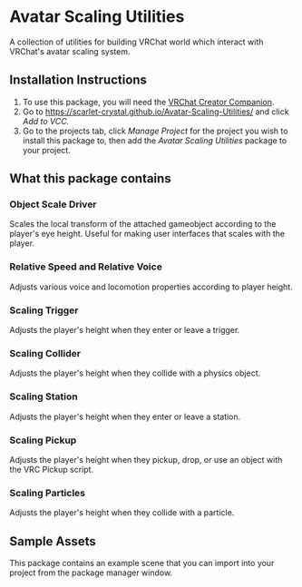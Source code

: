 # Avatar Scaling Utilities

A collection of utilities for building VRChat world which interact with VRChat's avatar scaling system.

## Installation Instructions

1. To use this package, you will need the [VRChat Creator Companion](https://vcc.docs.vrchat.com).
2. Go to https://scarlet-crystal.github.io/Avatar-Scaling-Utilities/ and click *Add to VCC.*
3. Go to the projects tab, click *Manage Project* for the project you wish to install this package to, then add the *Avatar Scaling Utilities* package to your project.

## What this package contains

### Object Scale Driver

Scales the local transform of the attached gameobject according to the player's eye height. Useful for making user interfaces that scales with the player.

### Relative Speed and Relative Voice

Adjusts various voice and locomotion properties according to player height.

### Scaling Trigger

Adjusts the player's height when they enter or leave a trigger.

### Scaling Collider

Adjusts the player's height when they collide with a physics object.

### Scaling Station

Adjusts the player's height when they enter or leave a station.

### Scaling Pickup

Adjusts the player's height when they pickup, drop, or use an object with the VRC Pickup script.

### Scaling Particles

Adjusts the player's height when they collide with a particle.

## Sample Assets

This package contains an example scene that you can import into your project from the package manager window.
